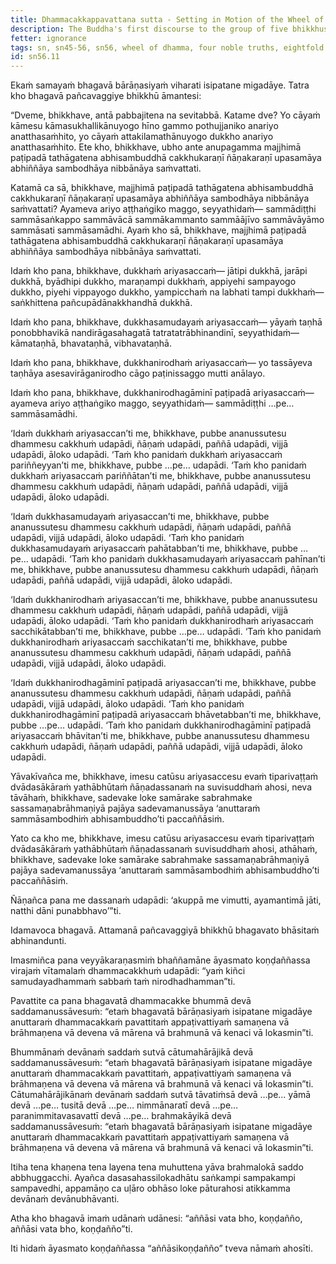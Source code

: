```yaml
---
title: Dhammacakkappavattana sutta - Setting in Motion of the Wheel of Dhamma
description: The Buddha's first discourse to the group of five bhikkhus at the Deer Park in Isipatana, near Varanasi. The discourse explains the Four Noble Truths and the Noble Eightfold Path in brief. It ends with the realization of the first bhikkhu, Venerable Kondañña.
fetter: ignorance
tags: sn, sn45-56, sn56, wheel of dhamma, four noble truths, eightfold path, deer park, first discourse
id: sn56.11
---
```


Ekaṁ samayaṁ bhagavā bārāṇasiyaṁ viharati isipatane migadāye. Tatra kho bhagavā pañcavaggiye bhikkhū āmantesi:

“Dveme, bhikkhave, antā pabbajitena na sevitabbā. Katame dve? Yo cāyaṁ kāmesu kāmasukhallikānuyogo hīno gammo pothujjaniko anariyo anatthasaṁhito, yo cāyaṁ attakilamathānuyogo dukkho anariyo anatthasaṁhito. Ete kho, bhikkhave, ubho ante anupagamma majjhimā paṭipadā tathāgatena abhisambuddhā cakkhukaraṇī ñāṇakaraṇī upasamāya abhiññāya sambodhāya nibbānāya saṁvattati.

Katamā ca sā, bhikkhave, majjhimā paṭipadā tathāgatena abhisambuddhā cakkhukaraṇī ñāṇakaraṇī upasamāya abhiññāya sambodhāya nibbānāya saṁvattati? Ayameva ariyo aṭṭhaṅgiko maggo, seyyathidaṁ— sammādiṭṭhi sammāsaṅkappo sammāvācā sammākammanto sammāājīvo sammāvāyāmo sammāsati sammāsamādhi. Ayaṁ kho sā, bhikkhave, majjhimā paṭipadā tathāgatena abhisambuddhā cakkhukaraṇī ñāṇakaraṇī upasamāya abhiññāya sambodhāya nibbānāya saṁvattati.

Idaṁ kho pana, bhikkhave, dukkhaṁ ariyasaccaṁ— jātipi dukkhā, jarāpi dukkhā, byādhipi dukkho, maraṇampi dukkhaṁ, appiyehi sampayogo dukkho, piyehi vippayogo dukkho, yampicchaṁ na labhati tampi dukkhaṁ—saṅkhittena pañcupādānakkhandhā dukkhā.

Idaṁ kho pana, bhikkhave, dukkhasamudayaṁ ariyasaccaṁ— yāyaṁ taṇhā ponobbhavikā nandirāgasahagatā tatratatrābhinandinī, seyyathidaṁ— kāmataṇhā, bhavataṇhā, vibhavataṇhā.

Idaṁ kho pana, bhikkhave, dukkhanirodhaṁ ariyasaccaṁ— yo tassāyeva taṇhāya asesavirāganirodho cāgo paṭinissaggo mutti anālayo.

Idaṁ kho pana, bhikkhave, dukkhanirodhagāminī paṭipadā ariyasaccaṁ— ayameva ariyo aṭṭhaṅgiko maggo, seyyathidaṁ— sammādiṭṭhi …pe… sammāsamādhi.

‘Idaṁ dukkhaṁ ariyasaccan’ti me, bhikkhave, pubbe ananussutesu dhammesu cakkhuṁ udapādi, ñāṇaṁ udapādi, paññā udapādi, vijjā udapādi, āloko udapādi. ‘Taṁ kho panidaṁ dukkhaṁ ariyasaccaṁ pariññeyyan’ti me, bhikkhave, pubbe …pe… udapādi. ‘Taṁ kho panidaṁ dukkhaṁ ariyasaccaṁ pariññātan’ti me, bhikkhave, pubbe ananussutesu dhammesu cakkhuṁ udapādi, ñāṇaṁ udapādi, paññā udapādi, vijjā udapādi, āloko udapādi.

‘Idaṁ dukkhasamudayaṁ ariyasaccan’ti me, bhikkhave, pubbe ananussutesu dhammesu cakkhuṁ udapādi, ñāṇaṁ udapādi, paññā udapādi, vijjā udapādi, āloko udapādi. ‘Taṁ kho panidaṁ dukkhasamudayaṁ ariyasaccaṁ pahātabban’ti me, bhikkhave, pubbe …pe… udapādi. ‘Taṁ kho panidaṁ dukkhasamudayaṁ ariyasaccaṁ pahīnan’ti me, bhikkhave, pubbe ananussutesu dhammesu cakkhuṁ udapādi, ñāṇaṁ udapādi, paññā udapādi, vijjā udapādi, āloko udapādi.

‘Idaṁ dukkhanirodhaṁ ariyasaccan’ti me, bhikkhave, pubbe ananussutesu dhammesu cakkhuṁ udapādi, ñāṇaṁ udapādi, paññā udapādi, vijjā udapādi, āloko udapādi. ‘Taṁ kho panidaṁ dukkhanirodhaṁ ariyasaccaṁ sacchikātabban’ti me, bhikkhave, pubbe …pe… udapādi. ‘Taṁ kho panidaṁ dukkhanirodhaṁ ariyasaccaṁ sacchikatan’ti me, bhikkhave, pubbe ananussutesu dhammesu cakkhuṁ udapādi, ñāṇaṁ udapādi, paññā udapādi, vijjā udapādi, āloko udapādi.

‘Idaṁ dukkhanirodhagāminī paṭipadā ariyasaccan’ti me, bhikkhave, pubbe ananussutesu dhammesu cakkhuṁ udapādi, ñāṇaṁ udapādi, paññā udapādi, vijjā udapādi, āloko udapādi. ‘Taṁ kho panidaṁ dukkhanirodhagāminī paṭipadā ariyasaccaṁ bhāvetabban’ti me, bhikkhave, pubbe …pe… udapādi. ‘Taṁ kho panidaṁ dukkhanirodhagāminī paṭipadā ariyasaccaṁ bhāvitan’ti me, bhikkhave, pubbe ananussutesu dhammesu cakkhuṁ udapādi, ñāṇaṁ udapādi, paññā udapādi, vijjā udapādi, āloko udapādi.

Yāvakīvañca me, bhikkhave, imesu catūsu ariyasaccesu evaṁ tiparivaṭṭaṁ dvādasākāraṁ yathābhūtaṁ ñāṇadassanaṁ na suvisuddhaṁ ahosi, neva tāvāhaṁ, bhikkhave, sadevake loke samārake sabrahmake sassamaṇabrāhmaṇiyā pajāya sadevamanussāya ‘anuttaraṁ sammāsambodhiṁ abhisambuddho’ti paccaññāsiṁ.

Yato ca kho me, bhikkhave, imesu catūsu ariyasaccesu evaṁ tiparivaṭṭaṁ dvādasākāraṁ yathābhūtaṁ ñāṇadassanaṁ suvisuddhaṁ ahosi, athāhaṁ, bhikkhave, sadevake loke samārake sabrahmake sassamaṇabrāhmaṇiyā pajāya sadevamanussāya ‘anuttaraṁ sammāsambodhiṁ abhisambuddho’ti paccaññāsiṁ.

Ñāṇañca pana me dassanaṁ udapādi: ‘akuppā me vimutti, ayamantimā jāti, natthi dāni punabbhavo’”ti.

Idamavoca bhagavā. Attamanā pañcavaggiyā bhikkhū bhagavato bhāsitaṁ abhinandunti.

Imasmiñca pana veyyākaraṇasmiṁ bhaññamāne āyasmato koṇḍaññassa virajaṁ vītamalaṁ dhammacakkhuṁ udapādi: “yaṁ kiñci samudayadhammaṁ sabbaṁ taṁ nirodhadhamman”ti.

Pavattite ca pana bhagavatā dhammacakke bhummā devā saddamanussāvesuṁ: “etaṁ bhagavatā bārāṇasiyaṁ isipatane migadāye anuttaraṁ dhammacakkaṁ pavattitaṁ appaṭivattiyaṁ samaṇena vā brāhmaṇena vā devena vā mārena vā brahmunā vā kenaci vā lokasmin”ti.

Bhummānaṁ devānaṁ saddaṁ sutvā cātumahārājikā devā saddamanussāvesuṁ: “etaṁ bhagavatā bārāṇasiyaṁ isipatane migadāye anuttaraṁ dhammacakkaṁ pavattitaṁ, appaṭivattiyaṁ samaṇena vā brāhmaṇena vā devena vā mārena vā brahmunā vā kenaci vā lokasmin”ti. Cātumahārājikānaṁ devānaṁ saddaṁ sutvā tāvatiṁsā devā …pe… yāmā devā …pe… tusitā devā …pe… nimmānaratī devā …pe… paranimmitavasavattī devā …pe… brahmakāyikā devā saddamanussāvesuṁ: “etaṁ bhagavatā bārāṇasiyaṁ isipatane migadāye anuttaraṁ dhammacakkaṁ pavattitaṁ appaṭivattiyaṁ samaṇena vā brāhmaṇena vā devena vā mārena vā brahmunā vā kenaci vā lokasmin”ti.

Itiha tena khaṇena tena layena tena muhuttena yāva brahmalokā saddo abbhuggacchi. Ayañca dasasahassilokadhātu saṅkampi sampakampi sampavedhi, appamāṇo ca uḷāro obhāso loke pāturahosi atikkamma devānaṁ devānubhāvanti.

Atha kho bhagavā imaṁ udānaṁ udānesi: “aññāsi vata bho, koṇḍañño, aññāsi vata bho, koṇḍañño”ti.

Iti hidaṁ āyasmato koṇḍaññassa “aññāsikoṇḍañño” tveva nāmaṁ ahosīti.
